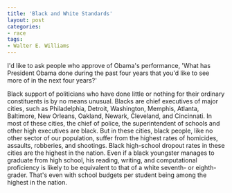 ```yaml
---
title: 'Black and White Standards'
layout: post
categories:
- race
tags:
- Walter E. Williams
---
```


I'd like to ask people who approve of Obama's performance, 'What has President Obama done during the past four years that you'd like to see more of in the next four years?'  
  
Black support of politicians who have done little or nothing for their ordinary constituents is by no means unusual. Blacks are chief executives of major cities, such as Philadelphia, Detroit, Washington, Memphis, Atlanta, Baltimore, New Orleans, Oakland, Newark, Cleveland, and Cincinnati. In most of these cities, the chief of police, the superintendent of schools and other high executives are black. But in these cities, black people, like no other sector of our population, suffer from the highest rates of homicides, assaults, robberies, and shootings. Black high-school dropout rates in these cities are the highest in the nation. Even if a black youngster manages to graduate from high school, his reading, writing, and computational proficiency is likely to be equivalent to that of a white seventh- or eighth-grader. That's even with school budgets per student being among the highest in the nation.